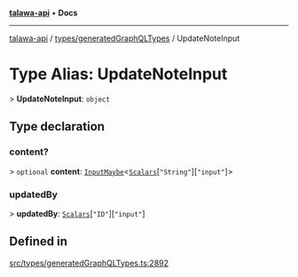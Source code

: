 [**talawa-api**](../../../README.md) • **Docs**

***

[talawa-api](../../../modules.md) / [types/generatedGraphQLTypes](../README.md) / UpdateNoteInput

# Type Alias: UpdateNoteInput

\> **UpdateNoteInput**: `object`

## Type declaration

### content?

\> `optional` **content**: [`InputMaybe`](InputMaybe.md)\<[`Scalars`](Scalars.md)\[`"String"`\]\[`"input"`\]\>

### updatedBy

\> **updatedBy**: [`Scalars`](Scalars.md)\[`"ID"`\]\[`"input"`\]

## Defined in

[src/types/generatedGraphQLTypes.ts:2892](https://github.com/PalisadoesFoundation/talawa-api/blob/c952c7a3bfd4b8b910fbae10313f5402ade5a9d4/src/types/generatedGraphQLTypes.ts#L2892)
